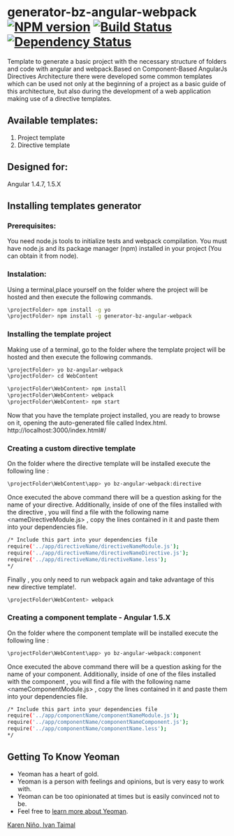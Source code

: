 # generator-bz-angular-webpack [![NPM version][npm-image]][npm-url] [![Build Status][travis-image]][travis-url] [![Dependency Status][daviddm-image]][daviddm-url]
Template to generate a basic project with the necessary structure of folders and code with angular and webpack.Based on Component-Based AngularJs Directives Architecture  there were developed some common templates which can be used not only at the beginning of a project as a basic guide of this architecture, but also during the development of a web application making use of a directive templates.

## Available templates:
1. Project template
2. Directive template

## Designed for:
Angular 1.4.7, 1.5.X

## Installing templates generator

### Prerequisites:

You need node.js tools to initialize tests and webpack compilation.
You must have node.js and its package manager (npm) installed in your project (You can obtain it from node).

### Instalation:

Using a terminal,place yourself on the folder where the project will be hosted and then execute the following commands.

```bash
\projectFolder> npm install -g yo
\projectFolder> npm install -g generator-bz-angular-webpack
```

### Installing the template project 

Making use of a terminal, go to the folder where the template project will be hosted and then execute the following commands.

```bash
\projectFolder> yo bz-angular-webpack
\projectFolder> cd WebContent
```

```bash
\projectFolder\WebContent> npm install
\projectFolder\WebContent> webpack
\projectFolder\WebContent> npm start
```

Now that you have the template project installed, you are ready to browse on it, opening the auto-generated file called  Index.html. http://localhost:3000/index.html#/


### Creating a custom directive template

On the folder where the directive template will be installed execute the following line :

```bash
\projectFolder\WebContent\app> yo bz-angular-webpack:directive
```
Once executed the above command there will be a question asking for the name of your directive. Additionally, inside of one of the files installed with the directive , you will find a file with the following name <nameDirectiveModule.js> , copy the lines contained in it and paste them into your dependencies file.

```bash
/* Include this part into your dependencies file
require('../app/directiveName/directiveNameModule.js');
require('../app/directiveName/directiveNameDirective.js');
require('../app/directiveName/directiveName.less');
*/
```

Finally  , you only need to run webpack again and take advantage of this new directive template!.

```bash
\projectFolder\WebContent> webpack
```



### Creating a component template -  Angular 1.5.X

On the folder where the component template will be installed execute the following line :

```bash
\projectFolder\WebContent\app> yo bz-angular-webpack:component
```
Once executed the above command there will be a question asking for the name of your component. Additionally, inside of one of the files installed with the component , you will find a file with the following name <nameComponentModule.js> , copy the lines contained in it and paste them into your dependencies file.

```bash
/* Include this part into your dependencies file
require('../app/componentName/componentNameModule.js');
require('../app/componentName/componentNameComponent.js');
require('../app/componentName/componentName.less');
*/
```



## Getting To Know Yeoman

 * Yeoman has a heart of gold.
 * Yeoman is a person with feelings and opinions, but is very easy to work with.
 * Yeoman can be too opinionated at times but is easily convinced not to be.
 * Feel free to [learn more about Yeoman](http://yeoman.io/).

[Karen Niño, Ivan Taimal](ska)


[npm-image]: https://badge.fury.io/js/generator-bz-angular-webpack.svg
[npm-url]: https://npmjs.org/package/generator-bz-angular-webpack
[travis-image]: https://travis-ci.org/skarensmoll/generator-bz-angular-webpack.svg?branch=master
[travis-url]: https://travis-ci.org/skarensmoll/generator-bz-angular-webpack
[daviddm-image]: https://david-dm.org/skarensmoll/generator-bz-angular-webpack.svg?theme=shields.io
[daviddm-url]: https://david-dm.org/skarensmoll/generator-bz-angular-webpack
